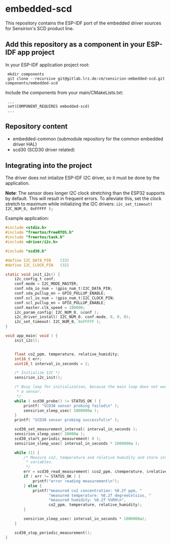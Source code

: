 # embedded-scd
This repository contains the ESP-IDF port of the embedded driver sources for Sensirion's SCD product
line.

## Add this repository as a component in your ESP-IDF app project

In your ESP-IDF application project root:

```
 mkdir components
 git clone --recursive git@gitlab.lrz.de:cm/sensirion-embedded-scd.git components/embedded-scd
```

Include the components from your main/CMakeLists.txt:

```
 ...
 set(COMPONENT_REQUIRES embedded-scd)
 ...
```

## Repository content
* embedded-common (submodule repository for the common embedded driver HAL)
* scd30 (SCD30 driver related)

## Integrating into the project

The driver does not intialize ESP-IDF I2C driver, so it must be done by the application.

**Note**: The sensor does longer I2C clock stretching than the ESP32 supports by default. This will result in frequent errors. To alleviate this, set the clock stretch to maximum while initializing the I2C drivers: `i2c_set_timeout( I2C_NUM_0, 0xFFFFF );`

Example application:

```c
#include <stdio.h>
#include "freertos/FreeRTOS.h"
#include "freertos/task.h"
#include <driver/i2c.h>

#include "scd30.h"

#define I2C_DATA_PIN    (33)
#define I2C_CLOCK_PIN   (32)

static void init_i2c() {
    i2c_config_t conf;
    conf.mode = I2C_MODE_MASTER;
    conf.sda_io_num = (gpio_num_t)I2C_DATA_PIN;
    conf.sda_pullup_en = GPIO_PULLUP_ENABLE;
    conf.scl_io_num = (gpio_num_t)I2C_CLOCK_PIN;
    conf.scl_pullup_en = GPIO_PULLUP_ENABLE;
    conf.master.clk_speed = 100000;
    i2c_param_config( I2C_NUM_0, &conf );
    i2c_driver_install( I2C_NUM_0, conf.mode, 0, 0, 0);
    i2c_set_timeout( I2C_NUM_0, 0xFFFFF );
}

void app_main( void ) {
    init_i2c();


    float co2_ppm, temperature, relative_humidity;
    int16_t err;
    uint16_t interval_in_seconds = 2;

    /* Initialize I2C */
    sensirion_i2c_init();

    /* Busy loop for initialization, because the main loop does not work without
     * a sensor.
     */
    while ( scd30_probe() != STATUS_OK ) {
        printf( "SCD30 sensor probing failed\n" );
        sensirion_sleep_usec( 1000000u );
    }
    printf( "SCD30 sensor probing successful\n" );

    scd30_set_measurement_interval( interval_in_seconds );
    sensirion_sleep_usec( 20000u );
    scd30_start_periodic_measurement( 0 );
    sensirion_sleep_usec( interval_in_seconds * 1000000u );

    while (1) {
        /* Measure co2, temperature and relative humidity and store into
         * variables.
         */
        err = scd30_read_measurement( &co2_ppm, &temperature, &relative_humidity );
        if ( err != STATUS_OK ) {
            printf("error reading measurement\n");
        } else {
            printf("measured co2 concentration: %0.2f ppm, "
                   "measured temperature: %0.2f degreeCelsius, "
                   "measured humidity: %0.2f %%RH\n",
                   co2_ppm, temperature, relative_humidity);
        }

        sensirion_sleep_usec( interval_in_seconds * 1000000u);
    }

    scd30_stop_periodic_measurement();
}
```